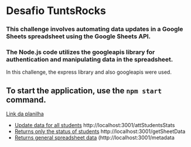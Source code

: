 # Desafio TuntsRocks

### This challenge involves automating data updates in a Google Sheets spreadsheet using the Google Sheets API.  
### The Node.js code utilizes the googleapis library for authentication and manipulating data in the spreadsheet.

In this challenge, the express library and also googleapis were used.

## To start the application, use the `npm start` command.

[Link da planilha](https://docs.google.com/spreadsheets/d/1JdpysBKcvjVOdQmk63pGsSqPANeCPhLI2EsjddSMPA4/edit#gid=0) 

* [Update data for all students](http://localhost:3001/attStudentsStats) http://localhost:3001/attStudentsStats
* [Returns only the status of students](http://localhost:3001/getSheetData) http://localhost:3001/getSheetData
* [Returns general spreadsheet data](http://localhost:3001/metadata) (http://localhost:3001/metadata

